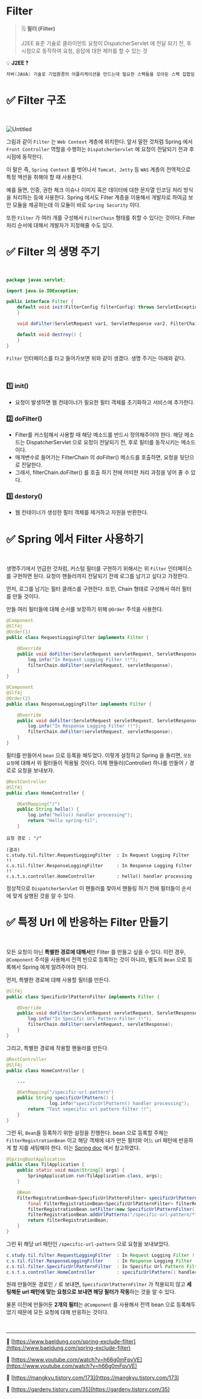 # Filter

> 🗒️ **필터 (Filter)**
> 
>J2EE 표준 기술로 클라이언트 요청이 DispatcherServlet 에 전달 되기 전, 후 시점으로 동작하여 요청, 응답에 대한 제어를 할 수 있는 것


💡 **J2EE ?**

```java
자바(JAVA) 기술로 기업환경의 어플리케이션을 만드는데 필요한 스펙들을 모아둔 스펙 집합임
```

# ✅ Filter 구조

<br>

![Untitled](https://s3.us-west-2.amazonaws.com/secure.notion-static.com/7ab3db6b-1856-4291-b393-1a71006358de/Untitled.png?X-Amz-Algorithm=AWS4-HMAC-SHA256&X-Amz-Content-Sha256=UNSIGNED-PAYLOAD&X-Amz-Credential=AKIAT73L2G45EIPT3X45%2F20220308%2Fus-west-2%2Fs3%2Faws4_request&X-Amz-Date=20220308T125046Z&X-Amz-Expires=86400&X-Amz-Signature=f6ba4ed79a584f982f2431fcde0e2cc31d81cf7cd84fde3382bcab4b73f088e1&X-Amz-SignedHeaders=host&response-content-disposition=filename%20%3D%22Untitled.png%22&x-id=GetObject)

그림과 같이 `Filter` 는 `Web Context` 계층에 위치한다. 앞서 말한 것처럼 Spring 에서 `Front Controller` 역할을 수행하는 `DispatcherServlet` 에 요청이 전달되기 전과 후 시점에 동작한다.

이 말은 즉, `Spring Context` 를 벗어나서 `Tomcat, Jetty` 등 `WAS` 계층의 전역적으로 특정 액션을 취해야 할 때 사용한다.

예를 들면, 인증, 권한 체크 이슈나 이미지 혹은 데이터에 대한 문자열 인코딩 처리 방식을 처리하는 등에 사용한다. Spring 에서도 Filter 계층을 이용해서 개발자로 하여금 보안 모듈을 제공하는데 이 모듈이 바로 `Spring Security` 이다.

또한 `Filter` 가 여러 개를 구성해서 `FilterChain` 형태를 취할 수 있다는 것이다. Filter 처리 순서에 대해서 개발자가 지정해줄 수도 있다.

# ✅ Filter 의 생명 주기

<br>

```java
package javax.servlet;

import java.io.IOException;

public interface Filter {
    default void init(FilterConfig filterConfig) throws ServletException {
    }

    void doFilter(ServletRequest var1, ServletResponse var2, FilterChain var3) throws IOException, ServletException;

    default void destroy() {
    }
}

```

`Filter` 인터페이스를 타고 들어가보면 위와 같이 생겼다. 생명 주기는 아래와 같다.

<br>

### 1️⃣ init()

- 요청이 발생하면 웹 컨테이너가 필요한 필터 객체를 초기화하고 서비스에 추가한다.

### 2️⃣ doFilter()

- Filter를 커스텀해서 사용할 때 해당 메소드를 반드시 정의해주어야 한다. 해당 메소드는 DispatcherServlet 으로 요청이 전달되기 전, 후로 필터를 동작시키는 메소드이다.
- 매개변수로 들어가는 FilterChain 의 doFilter() 메소드를 호출하면, 요청을 뒷단으로 전달한다.
- 그래서, filterChain.doFilter() 를 호출 하기 전에 어떠한 처리 과정을 넣어 줄 수 있다.

### 3️⃣ destory()

- 웹 컨테이너가 생성한 필터 객체를 제거하고 자원을 반환한다.

# ✅ Spring 에서 Filter 사용하기

<br>

생명주기에서 언급한 것처럼, 커스텀 필터를 구현하기 위해서는 위 `Filter` 인터페이스를 구현하면 된다. 요청이 핸들러까지 전달되기 전에 로그를 남기고 싶다고 가정한다.

먼저, 로그를 남기는 필터 클래스를 구현한다. 또한, Chain 형태로 구성해서 여러 필터를 만들 것이다.

만들 여러 필터들에 대해 순서를 보장하기 위해 `@Order` 주석을 사용한다.

```java
@Component
@Slf4j
@Order(1)
public class RequestLoggingFilter implements Filter {

    @Override
    public void doFilter(ServletRequest servletRequest, ServletResponse servletResponse, FilterChain filterChain) throws IOException, ServletException {
        log.info("In Request Logging Filter !!");
        filterChain.doFilter(servletRequest, servletResponse);
    }
}
```

```java
@Component
@Slf4j
@Order(2)
public class ResponseLoggingFilter implements Filter {

    @Override
    public void doFilter(ServletRequest servletRequest, ServletResponse servletResponse, FilterChain filterChain) throws IOException, ServletException {
        log.info("In Response Logging Filter !!");
        filterChain.doFilter(servletRequest, servletResponse);
    }
}
```

필터를 만들어서 `bean` 으로 등록을 해두었다. 이렇게 설정하고 Spring 을 돌리면, `모든 요청`에 대해서 위 필터들이 적용될 것이다. 이제 핸들러(Controller) 하나를 만들어 `/` 경로로 요청을 보내보자.

```java
@RestController
@Slf4j
public class HomeController {

    @GetMapping("/")
    public String hello() {
        log.info("hello() handler processing");
        return "Hello spring-til";
    }
```

```
요청 경로 : "/"

(결과)
c.study.til.filter.RequestLoggingFilter  : In Request Logging Filter !!
c.s.til.filter.ResponseLoggingFilter     : In Response Logging Filter !!
c.s.t.s.controller.HomeController        : hello() handler processing
```

정상적으로 `DispatcherServlet` 이 핸들러를 찾아서 핸들링 하기 전에 필터들이 순서에 맞게 실행된 것을 알 수 있다.

# ✅ 특정 Url 에 반응하는 Filter 만들기

<br>

모든 요청이 아닌 **특별한 경로에 대해서**만 Filter 를 만들고 싶을 수 있다. 이런 경우, `@Component` 주석을 사용해서 전역 빈으로 등록하는 것이 아니라, 별도의 `Bean` 으로 등록해서 Spring 에게 알려주어야 한다.

먼저, 특별한 경로에 대해 사용할 필터를 만든다.

```java
@Slf4j
public class SpecificUrlPatternFilter implements Filter {

    @Override
    public void doFilter(ServletRequest servletRequest, ServletResponse servletResponse, FilterChain filterChain) throws IOException, ServletException {
        log.info("In Specific Url Pattern Filter !!");
        filterChain.doFilter(servletRequest, servletResponse);
    }
}
```

그리고, 특별한 경로에 작용할 핸들러를 만든다.

```java
@RestController
@Slf4j
public class HomeController {

    ...

    @GetMapping("/specific-url-pattern")
    public String specificUrlPattern() {
				log.info("specificUrlPattern() handler processing");
        return "Test sepecific url pattern filter !!";
    }
}
```

그런 뒤, `Bean`을 등록하기 위한 설정을 진행한다. 
bean 으로 등록할 주체는`FilterRegistrationBean` 이고 해당 객체에 내가 만든 필터와 어느 url 패턴에 반응하게 할 지를 세팅해야 한다.
이는 [Spring doc](https://www.baeldung.com/spring-exclude-filter#2-filterregistration) 에서 참고하였다.

```java
@SpringBootApplication
public class TilApplication {
    public static void main(String[] args) {
        SpringApplication.run(TilApplication.class, args);
    }

    @Bean
    FilterRegistrationBean<SpecificUrlPatternFilter> specificUrlPatternFilterFilterRegistrationBean() {
        final FilterRegistrationBean<SpecificUrlPatternFilter> filterRegistrationBean = new FilterRegistrationBean<>();
        filterRegistrationBean.setFilter(new SpecificUrlPatternFilter());
        filterRegistrationBean.addUrlPatterns("/specific-url-pattern/*");
        return filterRegistrationBean;
    }
}
```

그런 뒤 해당 url 패턴인 `/specific-url-pattern` 으로 요청을 보내보았다.

```java
c.study.til.filter.RequestLoggingFilter  : In Request Logging Filter !!
c.s.til.filter.ResponseLoggingFilter     : In Response Logging Filter !!
c.s.til.filter.SpecificUrlPatternFilter  : In Specific Url Pattern Filter !!
c.s.t.s.controller.HomeController        : specificUrlPattern() handler processing
```

원래 만들어둔 경로인 `/` 로 보내면, `SpecificUrlPatternFilter` 가 적용되지 않고 **세팅해둔 url 패턴에 맞는 요청으로 보내면 해당 필터가 작동**하는 것을 알 수 있다.

물론 이전에 만들어둔 **2개의 필터**는 `@Component` 를 사용해서 전역 bean 으로 등록해두었기 때문에 모든 요청에 대해 반응하는 것이다.

<br>

---

🔗 [https://www.baeldung.com/spring-exclude-filter](https://www.baeldung.com/spring-exclude-filter)

🔗 [https://www.youtube.com/watch?v=h66g0mFpvVE](https://www.youtube.com/watch?v=h66g0mFpvVE)

🔗 [https://mangkyu.tistory.com/173](https://mangkyu.tistory.com/173)

🔗 [https://gardeny.tistory.com/35](https://gardeny.tistory.com/35)
